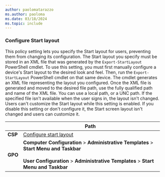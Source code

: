 ```yaml
---
author: paolomatarazzo
ms.author: paoloma
ms.date: 03/18/2024
ms.topic: include
---
```


### Configure Start layout

This policy setting lets you specify the Start layout for users, preventing them from changing its configuration. The Start layout you specify must be stored in an XML file that was generated by the `Export-StartLayout` PowerShell cmdlet. To use this setting, you must first manually configure a device's Start layout to the desired look and feel. Then, run the `Export-StartLayout` PowerShell cmdlet on that same device. The cmdlet generates an XML file representing the layout you configured. Once the XML file is generated and moved to the desired file path, use the fully qualified path and name of the XML file. You can use a local path, or a UNC path. If the specified file isn't available when the user signs in, the layout isn't changed. Users can't customize the Start layout while this setting is enabled. If you disable this setting or don't configure it, the Start screen layout isn't changed and users can customize it.

|  | Path |
|--|--|
| **CSP** | [Configure start layout](/windows/client-management/mdm/policy-csp-start#startlayout) |
| **GPO** | **Computer Configuration** > **Administrative Templates** > **Start Menu and Taskbar**<br><br> **User Configuration** > **Administrative Templates** > **Start Menu and Taskbar** |
